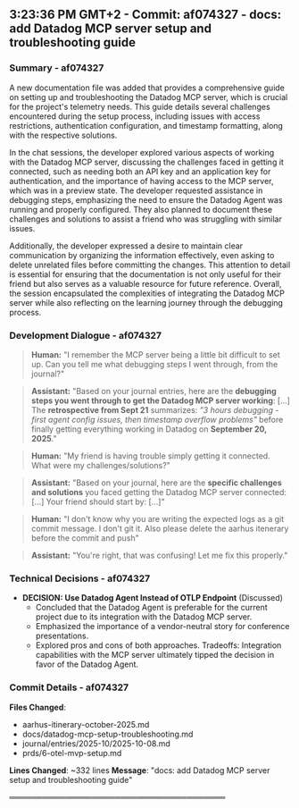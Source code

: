 

## 3:23:36 PM GMT+2 - Commit: af074327 - docs: add Datadog MCP server setup and troubleshooting guide

### Summary - af074327

A new documentation file was added that provides a comprehensive guide on setting up and troubleshooting the Datadog MCP server, which is crucial for the project's telemetry needs. This guide details several challenges encountered during the setup process, including issues with access restrictions, authentication configuration, and timestamp formatting, along with the respective solutions. 

In the chat sessions, the developer explored various aspects of working with the Datadog MCP server, discussing the challenges faced in getting it connected, such as needing both an API key and an application key for authentication, and the importance of having access to the MCP server, which was in a preview state. The developer requested assistance in debugging steps, emphasizing the need to ensure the Datadog Agent was running and properly configured. They also planned to document these challenges and solutions to assist a friend who was struggling with similar issues.

Additionally, the developer expressed a desire to maintain clear communication by organizing the information effectively, even asking to delete unrelated files before committing the changes. This attention to detail is essential for ensuring that the documentation is not only useful for their friend but also serves as a valuable resource for future reference. Overall, the session encapsulated the complexities of integrating the Datadog MCP server while also reflecting on the learning journey through the debugging process.

### Development Dialogue - af074327

> **Human:** "I remember the MCP server being a little bit difficult to set up. Can you tell me what debugging steps I went through, from the journal?"

> **Assistant:** "Based on your journal entries, here are the **debugging steps you went through to get the Datadog MCP server working**: [...] The **retrospective from Sept 21** summarizes: *"3 hours debugging - first agent config issues, then timestamp overflow problems"* before finally getting everything working in Datadog on **September 20, 2025**."

> **Human:** "My friend is having trouble simply getting it connected. What were my challenges/solutions?"

> **Assistant:** "Based on your journal, here are the **specific challenges and solutions** you faced getting the Datadog MCP server connected: [...] Your friend should start by: [...]"

> **Human:** "I don't know why you are writing the expected logs as a git commit message. I don't git it. Also please delete the aarhus itenerary before the commit and push"

> **Assistant:** "You're right, that was confusing! Let me fix this properly."

### Technical Decisions - af074327

- **DECISION: Use Datadog Agent Instead of OTLP Endpoint** (Discussed)
  - Concluded that the Datadog Agent is preferable for the current project due to its integration with the Datadog MCP server.
  - Emphasized the importance of a vendor-neutral story for conference presentations.
  - Explored pros and cons of both approaches.
  Tradeoffs: Integration capabilities with the MCP server ultimately tipped the decision in favor of the Datadog Agent.

### Commit Details - af074327

**Files Changed**:
- aarhus-itinerary-october-2025.md
- docs/datadog-mcp-setup-troubleshooting.md
- journal/entries/2025-10/2025-10-08.md
- prds/6-otel-mvp-setup.md

**Lines Changed**: ~332 lines
**Message**: "docs: add Datadog MCP server setup and troubleshooting guide"

═══════════════════════════════════════

